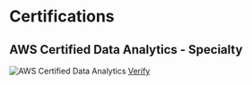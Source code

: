 # Certifications

## AWS Certified Data Analytics - Specialty
![AWS Certified Data Analytics](https://d1.awsstatic.com/training-and-certification/certification-badges/AWS-Certified-Data-Analytics-Specialty_badge.5ba2c0a43b60c539c3910e48faded24e4c31455c.png)
[Verify](https://www.credly.com/badges/aws-certified-data-analytics-specialty)


